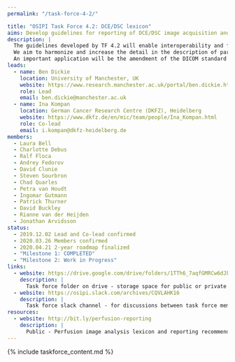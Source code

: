 ```yaml
---
permalink: "/task-force-4-2/"

title: "OSIPI Task Force 4.2: DCE/DSC lexicon"
aims: Develop guidelines for reporting of DCE/DSC image acquisition and analysis
description: |
  The guidelines developed by TF 4.2 will enable interoperability and facilitate the comparison of results produced by different analysis tools, studies or sites. 
  We aim to harmonize and increase the detail in the description of parameters and configurations, enable encoding of the complete perfusion imaging workflow, and pave the way for consensus building. 
  An important application will be the amendment of the DICOM standard for DCE/DSC perfusion parametric maps, as well as BIDS extensions, and development of demonstrations and use cases. 
leads:
  - name: Ben Dickie
    location: University of Manchester, UK
    website: https://www.research.manchester.ac.uk/portal/ben.dickie.html
    role: Lead
    email: ben.dickie@manchester.ac.uk
  - name: Ina Kompan
    location: German Cancer Research Centre (DKFZ), Heidelberg
    website: https://www.dkfz.de/en/mic/team/people/Ina_Kompan.html
    role: Co-lead
    email: i.kompan@dkfz-heidelberg.de
members:
  - Laura Bell
  - Charlotte Debus
  - Ralf Floca
  - Andrey Fedorov
  - David Clunie
  - Steven Sourbron
  - Chad Quarles
  - Petra van Houdt
  - Ingomar Gutmann
  - Patrick Thurner
  - David Buckley
  - Rianne van der Heijden
  - Jonathan Arvidsson
status:
  - 2019.12.02 Lead and Co-lead confirmed
  - 2020.03.26 Members confirmed
  - 2020.04.21 2-year roadmap finalized
  - "Milestone 1: COMPLETED"
  - "Milestone 2: Work in Progress"
links:
  - website: https://drive.google.com/drive/folders/1TTh6_7aqfGMRCw6dJkaBj84ePqZQ0H9B?usp=sharing
    description: |
      Task force folder on drive - storage space for public or private documents developed by the task force.
  - website: https://osipi.slack.com/archives/CQVLAHK16
    description: |
      Task force slack channel - for discussions between task force members.
resources:
  - website: http://bit.ly/perfusion-reporting
    description: |
      Public - Perfusion image analysis lexicon and reporting recommendations. Google document open for community contributions and comments.
---
```


{% include taskforce_content.md %}
<!--- Please include your task force contents below, free formatting -->
